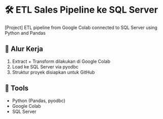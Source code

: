 # 🛠️ ETL Sales Pipeline ke SQL Server

[Project] ETL pipeline from Google Colab connected to SQL Server using Python and Pandas

## 🔄 Alur Kerja
1. Extract + Transform dilakukan di Google Colab
2. Load ke SQL Server via pyodbc
3. Struktur proyek disiapkan untuk GitHub

## 🧰 Tools
- Python (Pandas, pyodbc)
- Google Colab
- SQL Server
